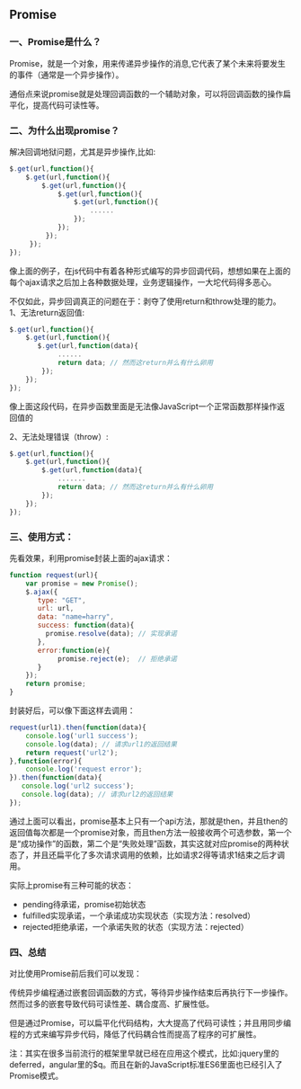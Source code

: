 ## Promise

### 一、Promise是什么？
Promise，就是一个对象，用来传递异步操作的消息,它代表了某个未来将要发生的事件（通常是一个异步操作）。
  
通俗点来说promise就是处理回调函数的一个辅助对象，可以将回调函数的操作扁平化，提高代码可读性等。
### 二、为什么出现promise？
解决回调地狱问题，尤其是异步操作,比如:

```js
$.get(url,function(){
	$.get(url,function(){
    	$.get(url,function(){
        	$.get(url,function(){
            	$.get(url,function(){
                	......
                });
            });
         });
     });
});
```

像上面的例子，在js代码中有着各种形式编写的异步回调代码，想想如果在上面的每个ajax请求之后加上各种数据处理，业务逻辑操作，一大坨代码得多恶心。

不仅如此，异步回调真正的问题在于：剥夺了使用return和throw处理的能力。
1、无法return返回值:

```js
$.get(url,function(){
    $.get(url,function(){
       $.get(url,function(data){
       		......
            return data; // 然而这return并么有什么卵用
        });
    });
});
```

像上面这段代码，在异步函数里面是无法像JavaScript一个正常函数那样操作返回值的

2、无法处理错误（throw）:

```js
$.get(url,function(){
    $.get(url,function(){
        $.get(url,function(data){
            .......
            return data; // 然而这return并么有什么卵用
        });
    });
});
```

### 三、使用方式：
先看效果，利用promise封装上面的ajax请求：

```js
function request(url){
    var promise = new Promise();
    $.ajax({
       type: "GET",
       url: url,
       data: "name=harry",
       success: function(data){
         promise.resolve(data); // 实现承诺
       },
       error:function(e){
            promise.reject(e);  // 拒绝承诺
       }
    });
    return promise;
}
```

封装好后，可以像下面这样去调用：

```js
request(url1).then(function(data){
    console.log('url1 success');
    console.log(data); // 请求url1的返回结果
    return request('url2');
},function(error){
    console.log('request error');
}).then(function(data){
   console.log('url2 success');
   console.log(data); // 请求url2的返回结果
});
```

通过上面可以看出，promise基本上只有一个api方法，那就是then，并且then的返回值每次都是一个promise对象，而且then方法一般接收两个可选参数，第一个是“成功操作”的函数，第二个是“失败处理”函数，其实这就对应promise的两种状态了，并且还扁平化了多次请求调用的依赖，比如请求2得等请求1结束之后才调用。

实际上promise有三种可能的状态：
* pending待承诺，promise初始状态
* fulfilled实现承诺，一个承诺成功实现状态（实现方法：resolved）
* rejected拒绝承诺，一个承诺失败的状态（实现方法：rejected）

### 四、总结
对比使用Promise前后我们可以发现：

传统异步编程通过嵌套回调函数的方式，等待异步操作结束后再执行下一步操作。然而过多的嵌套导致代码可读性差、耦合度高、扩展性低。

但是通过Promise，可以扁平化代码结构，大大提高了代码可读性；并且用同步编程的方式来编写异步代码，降低了代码耦合性而提高了程序的可扩展性。

注：其实在很多当前流行的框架里早就已经在应用这个模式，比如:jquery里的deferred，angular里的$q。而且在新的JavaScript标准ES6里面也已经引入了Promise模式。



